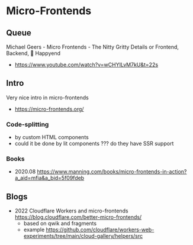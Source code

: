 # Micro-Frontends

## Queue
Michael Geers - Micro Frontends - The Nitty Gritty Details or Frontend, Backend, 🌈 Happyend
- https://www.youtube.com/watch?v=wCHYILvM7kU&t=22s

## Intro
Very nice intro in micro-frontends
- https://micro-frontends.org/

### Code-splitting
- by custom HTML components
- could it be done by lit components ??? do they have SSR support

### Books
- 2020.08 https://www.manning.com/books/micro-frontends-in-action?a_aid=mfia&a_bid=5f09fdeb

## Blogs
- 2022 Cloudflare Workers and micro-frontends https://blog.cloudflare.com/better-micro-frontends/
  - based on qwik and fragments
  - example https://github.com/cloudflare/workers-web-experiments/tree/main/cloud-gallery/helpers/src

